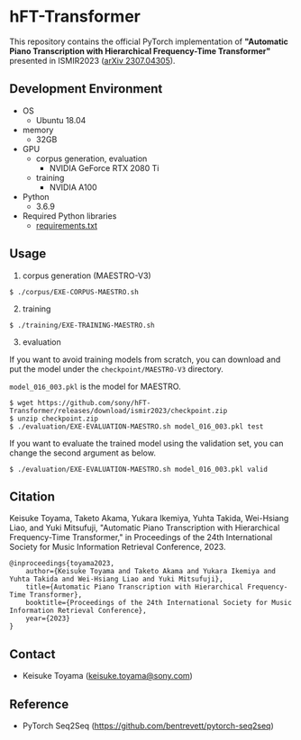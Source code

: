 # hFT-Transformer

This repository contains the official PyTorch implementation of **"Automatic Piano Transcription with Hierarchical Frequency-Time Transformer"** presented in ISMIR2023 ([arXiv 2307.04305](https://arxiv.org/abs/2307.04305)).

## Development Environment
- OS
  + Ubuntu 18.04
- memory
  + 32GB
- GPU
  + corpus generation, evaluation
    - NVIDIA GeForce RTX 2080 Ti
  + training
    - NVIDIA A100
- Python
  + 3.6.9
- Required Python libraries
  + [requirements.txt](requirements.txt)

## Usage
1) corpus generation (MAESTRO-V3)
```
$ ./corpus/EXE-CORPUS-MAESTRO.sh
```
2) training
```
$ ./training/EXE-TRAINING-MAESTRO.sh
```
3) evaluation

If you want to avoid training models from scratch, you can download and put the model under the `checkpoint/MAESTRO-V3` directory.

`model_016_003.pkl` is the model for MAESTRO.

```
$ wget https://github.com/sony/hFT-Transformer/releases/download/ismir2023/checkpoint.zip
$ unzip checkpoint.zip
$ ./evaluation/EXE-EVALUATION-MAESTRO.sh model_016_003.pkl test
```

If you want to evaluate the trained model using the validation set, you can change the second argument as below.
```
$ ./evaluation/EXE-EVALUATION-MAESTRO.sh model_016_003.pkl valid
```

## Citation
Keisuke Toyama, Taketo Akama, Yukara Ikemiya, Yuhta Takida, Wei-Hsiang Liao, and Yuki Mitsufuji, "Automatic Piano Transcription with Hierarchical Frequency-Time Transformer," in Proceedings of the 24th International Society for Music Information Retrieval Conference, 2023.
```
@inproceedings{toyama2023,
    author={Keisuke Toyama and Taketo Akama and Yukara Ikemiya and Yuhta Takida and Wei-Hsiang Liao and Yuki Mitsufuji},
    title={Automatic Piano Transcription with Hierarchical Frequency-Time Transformer},
    booktitle={Proceedings of the 24th International Society for Music Information Retrieval Conference},
    year={2023}
}
```

## Contact
- Keisuke Toyama (keisuke.toyama@sony.com)

## Reference
- PyTorch Seq2Seq (https://github.com/bentrevett/pytorch-seq2seq)
